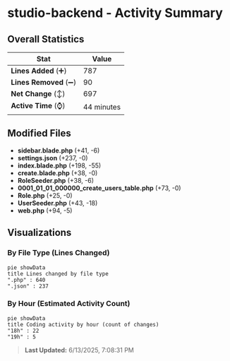 # studio-backend - Activity Summary 

## Overall Statistics

| Stat                   | Value                                                             |
| ---------------------- | ----------------------------------------------------------------- |
| **Lines Added** (➕)   | 787                                          |
| **Lines Removed** (➖) | 90                                        |
| **Net Change** (↕)    | 697                |
| **Active Time** (⌚)   | 44 minutes |


## Modified Files
- **sidebar.blade.php** (+41, -6)
- **settings.json** (+237, -0)
- **index.blade.php** (+198, -55)
- **create.blade.php** (+38, -0)
- **RoleSeeder.php** (+38, -6)
- **0001_01_01_000000_create_users_table.php** (+73, -0)
- **Role.php** (+25, -0)
- **UserSeeder.php** (+43, -18)
- **web.php** (+94, -5)

## Visualizations

### By File Type (Lines Changed)

```mermaid
pie showData
title Lines changed by file type
".php" : 640
".json" : 237
```

### By Hour (Estimated Activity Count)

```mermaid
pie showData
title Coding activity by hour (count of changes)
"18h" : 22
"19h" : 5
```


> **Last Updated:** 6/13/2025, 7:08:31 PM